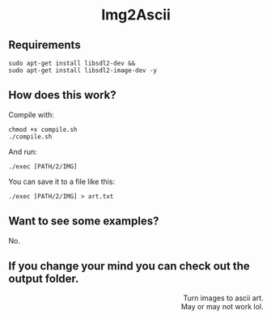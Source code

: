 <h1 align="center">Img2Ascii</h1>

## Requirements

```
sudo apt-get install libsdl2-dev &&
sudo apt-get install libsdl2-image-dev -y
```

## How does this work?

Compile with:

```
chmod +x compile.sh
./compile.sh
```

And run:

```
./exec [PATH/2/IMG]
```

You can save it to a file like this:

```
./exec [PATH/2/IMG] > art.txt
```

## Want to see some examples?

No.

## If you change your mind you can check out the output folder.

<div align="right">Turn images to ascii art.</div>
<div align="right">May or may not work lol.</div>